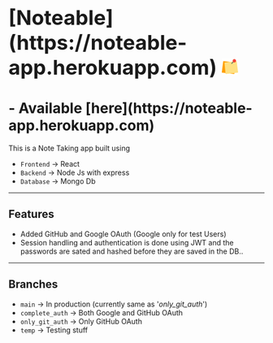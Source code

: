 <h1 style="font-size:40px">[Noteable](https://noteable-app.herokuapp.com) <img src='./frontend/public/post-it.png' width=32></h1>

<h1> - Available [here](https://noteable-app.herokuapp.com)</h1>

This is a Note Taking app built using <br>

- `Frontend` -> React<br>
- `Backend` -> Node Js with express<br>
- `Database` -> Mongo Db<br>

---

<h2>Features</h2>

- Added GitHub and Google OAuth (Google only for test Users)<br>
- Session handling and authentication is done using JWT and the passwords are sated and hashed before they are saved in the DB..<br>

---

<h2>Branches</h2>

- `main` -> In production (currently same as '_only_git_auth_')
- `complete_auth` -> Both Google and GitHub OAuth
- `only_git_auth` -> Only GitHub OAuth
- `temp` -> Testing stuff
